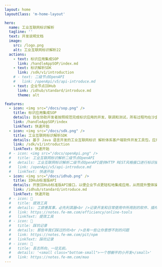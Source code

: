 ```yaml
---
layout: home
layoutClass: 'm-home-layout'

hero:
  name: 工业互联网标识解析
  tagline: ''
  text: 开发说明文档
  image:
    src: /logo.png
    alt: 工业互联网标识解析22
  actions:
    - text: 标识应用集成SOP
      link: /handleAppSOP/index.md
    - text: 标识解析SDK
      link: /sdk/v1/introduction
    # - text: 二级节点OpenAPI
    #   link: /openApi/v5/api-introduce.md
    - text: 企业节点IDHub
      link: /idhub/standard/introduce.md
      theme: alt

features:
  - icon: <img src="/docs/sop.png" />
    title: 标识应用集成SOP
    details: 旨在协助开发者按照规范完成标识应用的开发、联调和测试，所有过程均在沙盒环境中进行。目前提供社区版沙盒供用户使用，加入IDInside计划可优先获取标准版沙盒。如有需求，请联系：<span style="color:black">段老师：10086</span>
    link: /handleAppSOP/index
    linkText: 快速开始
  - icon: <img src="/docs/sdk.png" />
    title: 工业互联网标识解析SDK
    details: 基于 Java 语言开发的工业互联网标识 解析体系客户端软件开发工具包，应用通过集成 ID-SDK，快速使用元数据模板、标识解析、标识注册、数据权限等功能服务。<span style="color:black">ID-SDK将于7月10日进行公测，敬请关注！</span>
    link: /sdk/v1/introduction
    linkText: 快速开始
  # - icon: <img src="/docs/openApi.png" />
  #   title: 工业互联网标识解析二级节点OpenAPI
  #   details: 工业互联网标识解析二级节点OpenAPI提供HTTP REST风格接口进行标识操作，所有操作都采用UTF-8编码以确保兼容性和易用性，便于其他系统接入.
  #   link: /openApi/v5/api-introduce.md
  #   linkText: 快速开始
  - icon: <img src="/docs/idhub.png" />
    title: IDHub标准版API
    details: 开放IDHub标准版API接口，以便企业节点更轻松地集成应用，从而提升整体操作效率。
    link: /idhub/standard/introduce.md
    linkText: 快速开始
  # - icon: 🧰
  #   title: 提效工具
  #   details: 工欲善其事，必先利其器<br />记录开发和日常使用中所用到的软件、插件、扩展等
  #   link: https://notes.fe-mm.com/efficiency/online-tools
  #   linkText: 提效工具
  # - icon: 🐞
  #   title: 踩坑记录
  #   details: 那些年我们踩过的坑<br />总有一些让你意想不到的问题
  #   link: https://notes.fe-mm.com/pit/npm
  #   linkText: 踩坑记录
  # - icon: 💯
  #   title: 吾志所向，一往无前。
  #   details: '<small class="bottom-small">一个想躺平的小开发</small>'
  #   link: https://notes.fe-mm.com/mao
---
```


<style>

/*爱的魔力转圈圈*/
.m-home-layout .image-src {
  width: 180px;
  height: 180px;
}

.m-home-layout .details small {
  opacity: 0.6;
}

.m-home-layout .bottom-small {
  display: block;
  margin-top: 2em;
  text-align: right;
}
.link-text-value {
  color: #00a98e !important;
}
</style>
